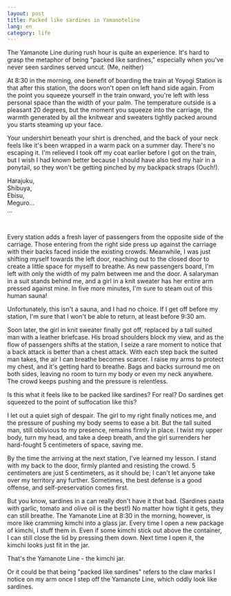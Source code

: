 ```yaml
---
layout: post
title: Packed like sardines in Yamanoteline
lang: en
category: life
---
```


The Yamanote Line during rush hour is quite an experience. It's hard to grasp the metaphor of being "packed like sardines," especially when you've never seen sardines served uncut. (Me, neither)

At 8:30 in the morning, one benefit of boarding the train at Yoyogi Station is that after this station, the doors won't open on left hand side again. From the point you squeeze yourself in the train onward, you're left with less personal space than the width of your palm. The temperature outside is a pleasant 20 degrees, but the moment you squeeze into the carriage, the warmth generated by all the knitwear and sweaters tightly packed around you starts steaming up your face.

Your undershirt beneath your shirt is drenched, and the back of your neck feels like it's been wrapped in a warm pack on a summer day. There's no escaping it. I'm relieved I took off my coat earlier before I got on the train, but I wish I had known better because I should have also tied my hair in a ponytail, so they won't be getting pinched by my backpack straps (Ouch!).

Harajuku, <br/>
Shibuya, <br/> 
Ebisu, <br/>
Meguro... <br/>
...

<br/>

Every station adds a fresh layer of passengers from the opposite side of the carriage. Those entering from the right side press up against the carriage with their backs faced inside the existing crowds. Meanwhile, I was just shifting myself towards the left door, reaching out to the closed door to create a little space for myself to breathe. As new passengers board, I'm left with only the width of my palm between me and the door. A salaryman in a suit stands behind me, and a girl in a knit sweater has her entire arm pressed against mine. In five more minutes, I'm sure to steam out of this human sauna!

Unfortunately, this isn't a sauna, and I had no choice. If I get off before my station, I'm sure that I won't be able to return, at least before 9:30 am. 

Soon later, the girl in knit sweater finally got off, replaced by a tall suited man with a leather briefcase. His broad shoulders block my view, and as the flow of passengers shifts at the station, I seize a rare moment to notice that a back attack is better than a chest attack. With each step back the suited man takes, the air I can breathe becomes scarcer. I raise my arms to protect my chest, and it's getting hard to breathe. Bags and backs surround me on both sides, leaving no room to turn my body or even my neck anywhere. The crowd keeps pushing and the pressure is relentless.


Is this what it feels like to be packed like sardines? For real? Do sardines get squeezed to the point of suffocation like this?

I let out a quiet sigh of despair. The girl to my right finally notices me, and the pressure of pushing my body seems to ease a bit. But the tall suited man, still oblivious to my presence, remains firmly in place. I twist my upper body, turn my head, and take a deep breath, and the girl surrenders her hard-fought 5 centimeters of space, saving me.

By the time the arriving at the next station, I've learned my lesson. I stand with my back to the door, firmly planted and resisting the crowd. 5 centimeters are just 5 centimeters, as it should be; I can't let anyone take over my territory any further. Sometimes, the best defense is a good offense, and self-preservation comes first.

But you know, sardines in a can really don't have it that bad. (Sardines pasta with garlic, tomato and olive oil is the best!) No matter how tight it gets, they can still breathe. The Yamanote Line at 8:30 in the morning, however, is more like cramming kimchi into a glass jar. Every time I open a new package of kimchi, I stuff them in. Even if some kimchi stick out above the container, I can still close the lid by pressing them down. Next time I open it, the kimchi looks just fit in the jar.

That's the Yamanote Line - the kimchi jar.

Or it could be that being "packed like sardines" refers to the claw marks I notice on my arm once I step off the Yamanote Line, which oddly look like sardines.

